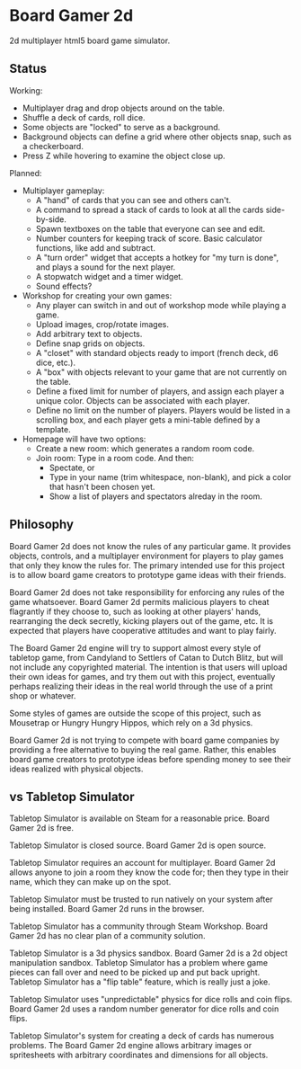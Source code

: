 # Board Gamer 2d

2d multiplayer html5 board game simulator.

## Status

Working:

 * Multiplayer drag and drop objects around on the table.
 * Shuffle a deck of cards, roll dice.
 * Some objects are "locked" to serve as a background.
 * Background objects can define a grid where other objects snap, such as a checkerboard.
 * Press Z while hovering to examine the object close up.

Planned:

 * Multiplayer gameplay:
   * A "hand" of cards that you can see and others can't.
   * A command to spread a stack of cards to look at all the cards side-by-side.
   * Spawn textboxes on the table that everyone can see and edit.
   * Number counters for keeping track of score. Basic calculator functions, like add and subtract.
   * A "turn order" widget that accepts a hotkey for "my turn is done", and plays a sound for the next player.
   * A stopwatch widget and a timer widget.
   * Sound effects?
 * Workshop for creating your own games:
   * Any player can switch in and out of workshop mode while playing a game.
   * Upload images, crop/rotate images.
   * Add arbitrary text to objects.
   * Define snap grids on objects.
   * A "closet" with standard objects ready to import (french deck, d6 dice, etc.).
   * A "box" with objects relevant to your game that are not currently on the table.
   * Define a fixed limit for number of players, and assign each player a unique color. Objects can be associated with each player.
   * Define no limit on the number of players. Players would be listed in a scrolling box, and each player gets a mini-table defined by a template.
 * Homepage will have two options:
   * Create a new room: which generates a random room code.
   * Join room: Type in a room code. And then:
     * Spectate, or
     * Type in your name (trim whitespace, non-blank), and pick a color that hasn't been chosen yet.
     * Show a list of players and spectators alreday in the room.

## Philosophy

Board Gamer 2d does not know the rules of any particular game.
It provides objects, controls, and a multiplayer environment for players to play games that only they know the rules for.
The primary intended use for this project is to allow board game creators to prototype game ideas with their friends.

Board Gamer 2d does not take responsibility for enforcing any rules of the game whatsoever.
Board Gamer 2d permits malicious players to cheat flagrantly if they choose to,
such as looking at other players' hands, rearranging the deck secretly, kicking players out of the game, etc.
It is expected that players have cooperative attitudes and want to play fairly.

The Board Gamer 2d engine will try to support almost every style of tabletop game,
from Candyland to Settlers of Catan to Dutch Blitz, but will not include any copyrighted material.
The intention is that users will upload their own ideas for games, and try them out with this project,
eventually perhaps realizing their ideas in the real world through the use of a print shop or whatever.

Some styles of games are outside the scope of this project, such as Mousetrap or Hungry Hungry Hippos, which rely on a 3d physics.

Board Gamer 2d is not trying to compete with board game companies by providing a free alternative to buying the real game.
Rather, this enables board game creators to prototype ideas before spending money to see their ideas realized with physical objects.

## vs Tabletop Simulator

Tabletop Simulator is available on Steam for a reasonable price.
Board Gamer 2d is free.

Tabletop Simulator is closed source.
Board Gamer 2d is open source.

Tabletop Simulator requires an account for multiplayer.
Board Gamer 2d allows anyone to join a room they know the code for; then they type in their name, which they can make up on the spot.

Tabletop Simulator must be trusted to run natively on your system after being installed.
Board Gamer 2d runs in the browser.

Tabletop Simulator has a community through Steam Workshop.
Board Gamer 2d has no clear plan of a community solution.

Tabletop Simulator is a 3d physics sandbox.
Board Gamer 2d is a 2d object manipulation sandbox.
Tabletop Simulator has a problem where game pieces can fall over and need to be picked up and put back upright.
Tabletop Simulator has a "flip table" feature, which is really just a joke.

Tabletop Simulator uses "unpredictable" physics for dice rolls and coin flips.
Board Gamer 2d uses a random number generator for dice rolls and coin flips.

Tabletop Simulator's system for creating a deck of cards has numerous problems.
The Board Gamer 2d engine allows arbitrary images or spritesheets with arbitrary coordinates and dimensions for all objects.
